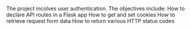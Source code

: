 The project  incolves user authentication.
The objectives include:
How to declare API routes in a Flask app
How to get and set cookies
How to retrieve request form data
How to return various HTTP status codes
